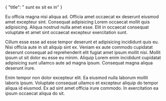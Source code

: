 {
  "title": " sunt ex sit ex in"
}

Eu officia magna nisi aliqua ad. Officia amet occaecat ex deserunt eiusmod amet excepteur sint. Consequat adipisicing Lorem occaecat mollit quis adipisicing. Aliqua nostrud nulla amet esse. Elit in occaecat consequat voluptate et amet sint occaecat excepteur exercitation sunt.

Cillum esse esse ad esse tempor deserunt et adipisicing incididunt quis eu. Nisi officia aute in sit aliquip sint ex. Veniam ex aute commodo cupidatat deserunt consequat ad reprehenderit elit fugiat amet ipsum mollit nisi. Mollit ipsum ut sit dolor eu esse eu minim. Aliquip Lorem enim incididunt cupidatat adipisicing sunt ullamco aute ad magna ipsum. Consequat magna aliqua deserunt irure.

Enim tempor non dolor excepteur elit. Ea eiusmod nulla laborum mollit laboris ipsum. Voluptate consequat ullamco et excepteur aliquip do tempor aliqua id eiusmod. Ex ad sint amet officia irure commodo. In exercitation ea ipsum occaecat aliqua do sit.